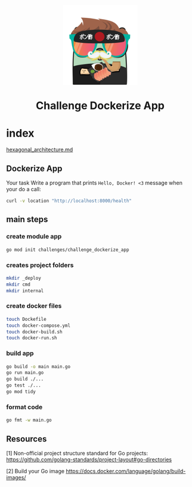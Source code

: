 <p align="center">
    <img alt="&quot;a random gopher created by gopherize.me&quot;" src="../../img/gopher-challenge-1.png" width="200px" style="display: block; margin: 0 auto"/>
</p>

<h1 align="center">
  Challenge Dockerize App
</h1>

# index
[hexagonal_architecture.md](_docs%2Fddd%2Fhexagonal_architecture.md)

## Dockerize App

Your task
Write a program that prints `Hello, Docker! <3` message when your do a call:
```bash
curl -v location "http://localhost:8000/health"
```

## main steps

### create module app
```bash
go mod init challenges/challenge_dockerize_app
```

### creates project folders
```bash
mkdir _deploy
mkdir cmd
mkdir internal
```

### create docker files
```bash
touch Dockefile
touch docker-compose.yml
touch docker-build.sh
touch docker-run.sh
```

### build app
```bash
go build -o main main.go
go run main.go
go build ./...
go test ./...
go mod tidy
```

### format code
```bash
go fmt -w main.go
```

## Resources

[1] Non-official project structure standard for Go projects: https://github.com/golang-standards/project-layout#go-directories

[2] Build your Go image https://docs.docker.com/language/golang/build-images/

